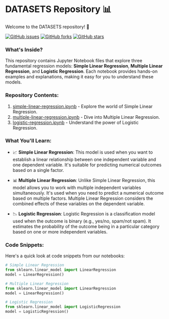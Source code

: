 # DATASETS Repository 📊

Welcome to the DATASETS repository! 🚀

[![GitHub issues](https://img.shields.io/github/issues/yourusername/DATASETS)](https://github.com/yourusername/DATASETS/issues)
[![GitHub forks](https://img.shields.io/github/forks/yourusername/DATASETS)](https://github.com/yourusername/DATASETS/network)
[![GitHub stars](https://img.shields.io/github/stars/yourusername/DATASETS)](https://github.com/yourusername/DATASETS/stargazers)

### What's Inside?

This repository contains Jupyter Notebook files that explore three fundamental regression models: **Simple Linear Regression**, **Multiple Linear Regression**, and **Logistic Regression**. Each notebook provides hands-on examples and explanations, making it easy for you to understand these models.

### Repository Contents:

1. [simple-linear-regression.ipynb](./simple-linear-regression.ipynb) - Explore the world of Simple Linear Regression.
2. [multiple-linear-regression.ipynb](./multiple-linear-regression.ipynb) - Dive into Multiple Linear Regression.
3. [logistic-regression.ipynb](./logistic-regression.ipynb) - Understand the power of Logistic Regression.

### What You'll Learn:

- 📈 **Simple Linear Regression**: This model is used when you want to establish a linear relationship between one independent variable and one dependent variable. It's suitable for predicting numerical outcomes based on a single factor.

- 📊 **Multiple Linear Regression**: Unlike Simple Linear Regression, this model allows you to work with multiple independent variables simultaneously. It's used when you need to predict a numerical outcome based on multiple factors. Multiple Linear Regression considers the combined effects of these variables on the dependent variable.

- 📉 **Logistic Regression**: Logistic Regression is a classification model used when the outcome is binary (e.g., yes/no, spam/not spam). It estimates the probability of the outcome being in a particular category based on one or more independent variables.

### Code Snippets:

Here's a quick look at code snippets from our notebooks:

```python
# Simple Linear Regression
from sklearn.linear_model import LinearRegression
model = LinearRegression()

# Multiple Linear Regression
from sklearn.linear_model import LinearRegression
model = LinearRegression()

# Logistic Regression
from sklearn.linear_model import LogisticRegression
model = LogisticRegression()
